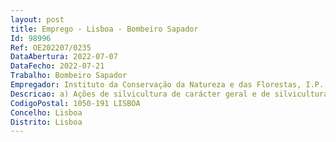 ```yaml
--- 
layout: post
title: Emprego - Lisboa - Bombeiro Sapador
Id: 98996
Ref: OE202207/0235
DataAbertura: 2022-07-07
DataFecho: 2022-07-21
Trabalho: Bombeiro Sapador
Empregador: Instituto da Conservação da Natureza e das Florestas, I.P.
Descricao: a) Ações de silvicultura de carácter geral e de silvicultura preventiva, na vertente da gestãode combustível florestal, com recurso a técnicas manuais, moto manuais, mecânicas ou fogo controlado,entre outras b) Ações de manutenção de proteção de povoamentos florestais, no âmbito da gestão florestale do controlo de agentes bióticos nocivos c) Ações de manutenção e beneficiação de infraestruturas de defesa da floresta e de apoio àgestão florestal d) Ações de sensibilização de carácter simples das populações para as normas de conduta emmatéria de proteção florestal, nomeadamente no âmbito do uso do fogo, da limpeza das florestase da fitossanidade e) Ações de vigilância, primeira intervenção em incêndios rurais, apoio ao combate e a operaçõesde rescaldo e vigilância ativa pós  rescaldo, no âmbito da proteção civil f) Ações de instalação e manutenção de rede primária e secundária de defesa da florestacontra incêndios g) Ações de combate a incêndios rurais h) Ações de recuperação de áreas ardidas e estabilização de emergência, e outras açõesespecializadas no âmbito da gestão florestal.
CodigoPostal: 1050-191 LISBOA
Concelho: Lisboa
Distrito: Lisboa
--- 
```

